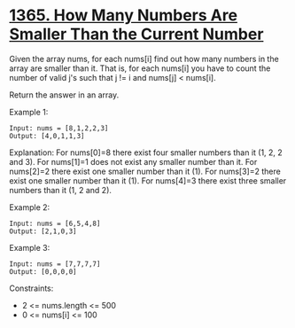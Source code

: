 [1365. How Many Numbers Are Smaller Than the Current Number](https://leetcode.com/problems/how-many-numbers-are-smaller-than-the-current-number/)
============================================================

Given the array nums, for each nums[i] find out how many numbers in
the array are smaller than it. That is, for each nums[i] you have
to count the number of valid j's such that j != i and nums[j] < nums[i].

Return the answer in an array.

Example 1:
```
Input: nums = [8,1,2,2,3]
Output: [4,0,1,1,3]
```

Explanation:
For nums[0]=8 there exist four smaller numbers than it (1, 2, 2 and 3).
For nums[1]=1 does not exist any smaller number than it.
For nums[2]=2 there exist one smaller number than it (1).
For nums[3]=2 there exist one smaller number than it (1).
For nums[4]=3 there exist three smaller numbers than it (1, 2 and 2).

Example 2:
```
Input: nums = [6,5,4,8]
Output: [2,1,0,3]
```

Example 3:
```
Input: nums = [7,7,7,7]
Output: [0,0,0,0]
```

Constraints:
 - 2 <= nums.length <= 500
 - 0 <= nums[i] <= 100
